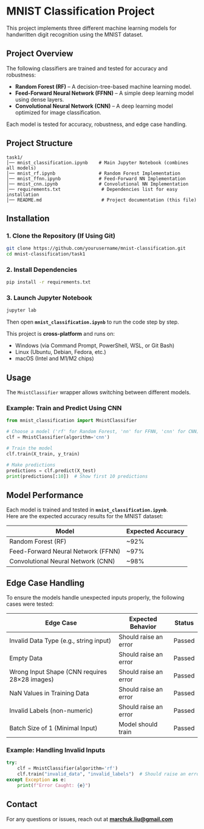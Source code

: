 # MNIST Classification Project

This project implements three different machine learning models for handwritten digit recognition using the MNIST dataset.

## Project Overview

The following classifiers are trained and tested for accuracy and robustness:

- **Random Forest (RF)** – A decision-tree-based machine learning model.
- **Feed-Forward Neural Network (FFNN)** – A simple deep learning model using dense layers.
- **Convolutional Neural Network (CNN)** – A deep learning model optimized for image classification.

Each model is tested for accuracy, robustness, and edge case handling.

## Project Structure

```
task1/
│── mnist_classification.ipynb    # Main Jupyter Notebook (combines all models)
│── mnist_rf.ipynb                # Random Forest Implementation
│── mnist_ffnn.ipynb              # Feed-Forward NN Implementation
│── mnist_cnn.ipynb               # Convolutional NN Implementation
│── requirements.txt               # Dependencies list for easy installation
│── README.md                      # Project documentation (this file)
```

## Installation

### 1. Clone the Repository (If Using Git)
```sh
git clone https://github.com/yourusername/mnist-classification.git
cd mnist-classification/task1
```

### 2. Install Dependencies
```sh
pip install -r requirements.txt
```

### 3. Launch Jupyter Notebook
```sh
jupyter lab
```
Then open **`mnist_classification.ipynb`** to run the code step by step.

This project is **cross-platform** and runs on:
- Windows (via Command Prompt, PowerShell, WSL, or Git Bash)
- Linux (Ubuntu, Debian, Fedora, etc.)
- macOS (Intel and M1/M2 chips)

## Usage

The `MnistClassifier` wrapper allows switching between different models.

### Example: Train and Predict Using CNN
```python
from mnist_classification import MnistClassifier

# Choose a model ('rf' for Random Forest, 'nn' for FFNN, 'cnn' for CNN)
clf = MnistClassifier(algorithm='cnn')

# Train the model
clf.train(X_train, y_train)

# Make predictions
predictions = clf.predict(X_test)
print(predictions[:10])  # Show first 10 predictions
```

## Model Performance

Each model is trained and tested in **`mnist_classification.ipynb`**.  
Here are the expected accuracy results for the MNIST dataset:

| Model  | Expected Accuracy |
|--------|------------------|
| Random Forest (RF) | ~92% |
| Feed-Forward Neural Network (FFNN) | ~97% |
| Convolutional Neural Network (CNN) | ~98% |

## Edge Case Handling

To ensure the models handle unexpected inputs properly, the following cases were tested:

| **Edge Case** | **Expected Behavior** | **Status** |
|--------------|------------------|---------|
| Invalid Data Type (e.g., string input) | Should raise an error | Passed |
| Empty Data | Should raise an error | Passed |
| Wrong Input Shape (CNN requires 28×28 images) | Should raise an error | Passed |
| NaN Values in Training Data | Should raise an error | Passed |
| Invalid Labels (non-numeric) | Should raise an error | Passed |
| Batch Size of 1 (Minimal Input) | Model should train | Passed |

### Example: Handling Invalid Inputs
```python
try:
    clf = MnistClassifier(algorithm='rf')
    clf.train("invalid_data", "invalid_labels")  # Should raise an error
except Exception as e:
    print(f"Error Caught: {e}")
```

## Contact

For any questions or issues, reach out at **marchuk.liu@gmail.com**  
